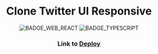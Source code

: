 <h1 align=center>
 Clone Twitter UI Responsive
</h1>

<div align="center">

![BADGE_WEB_REACT] ![BADGE_TYPESCRIPT]

</div>

<h3 align="center">
  
**Link to [Deploy][site]**

</h3>


<!-- Website Links -->

[site]: https://clone-twitter-ui.nathansouza.com/

<!-- Badges -->


[BADGE_WEB_REACT]: https://img.shields.io/badge/web-react-blue

[BADGE_SERVER_NODEJS]: https://img.shields.io/badge/server-nodejs-important

[BADGE_TYPESCRIPT]: https://badges.frapsoft.com/typescript/code/typescript.png?v=101
